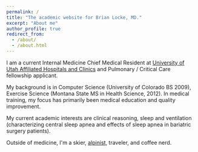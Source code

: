 ```yaml
---
permalink: /
title: "The academic website for Brian Locke, MD."
excerpt: "About me"
author_profile: true
redirect_from:
  - /about/
  - /about.html
---
```


I am a current Internal Medicine Chief Medical Resident at [University of Utah Affiliated Hospitals and Clinics](https://medicine.utah.edu/internalmedicine/residency/) and Pulmonary / Critical Care fellowship applicant.

My background is in Computer Science (University of Colorado BS 2009), Exercise Science (Montana State MS in Health Science, 2012). In medical training, my focus has primarily been medical education and quality improvement.

My current academic interests are clinical reasoning, sleep and ventilation (characterizing central sleep apnea and effects of sleep apnea in bariatric surgery patients).

Outside of medicine, I'm a skier, [alpinist](https://www.instagram.com/reblocke/), traveler, and coffee nerd. 
